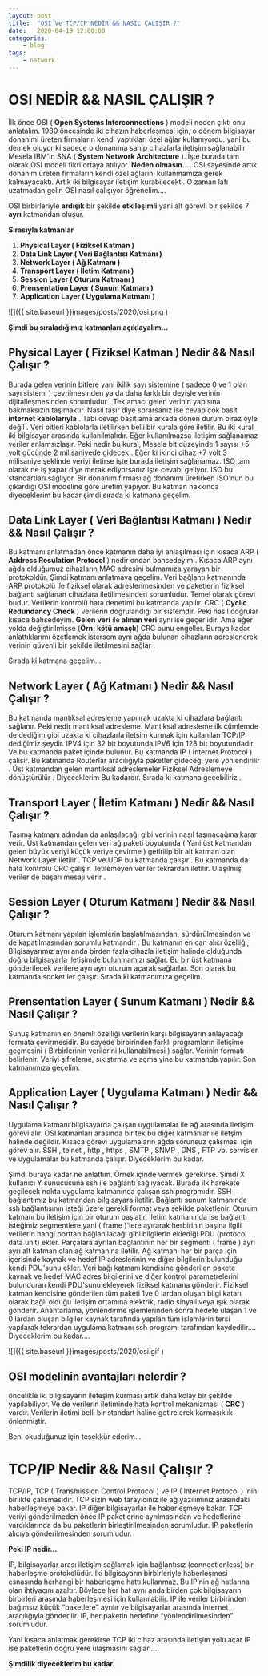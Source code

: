 ```yaml
---
layout: post
title:	"OSI Ve TCP/IP NEDİR && NASIL ÇALIŞIR ?"
date:	2020-04-19 12:00:00
categories:
    - blog
tags:
    - network
---
```




# OSI NEDİR && NASIL ÇALIŞIR ?

 İlk önce OSI ( **Open Systems Interconnections** ) modeli neden çıktı onu anlatalım. 1980 öncesinde iki cihazın  haberleşmesi için, o dönem bilgisayar donanımı üreten firmaların kendi  yaptıkları özel ağlar kullanıyordu.
 yani bu demek oluyor ki sadece o donanıma sahip cihazlarla iletişim sağlanabilir Mesela IBM'in SNA ( **System Network Architecture** ). İşte burada tam olarak OSI modeli fikri ortaya atılıyor. 
**Neden olmasın....** 
 OSI sayesinde  artık donanım üreten firmaların kendi özel ağlarını  kullanmamıza gerek kalmayacaktı. Artık iki bilgisayar iletişim  kurabilecekti. O zaman lafı uzatmadan gelin OSI nasıl çalışıyor  öğrenelim....

 OSI birbirleriyle **ardışık** bir şekilde **etkileşimli** yani alt görevli bir şekilde 7 **ayrı** katmandan oluşur.

**Sırasıyla katmanlar**


 1. **Physical Layer ( Fiziksel Katman )**
 2. **Data Link Layer ( Veri Bağlantısı Katmanı )**
 3. **Network Layer ( Ağ Katmanı )**
 4. **Transport Layer ( İletim Katmanı )**
 5. **Session Layer ( Oturum Katmanı )**
 6. **Prensentation Layer ( Sunum Katmanı )**
 7. **Application Layer ( Uygulama Katmanı )**



![]({{ site.baseurl }}images/posts/2020/osi.png )




**Şimdi bu sıraladığımız katmanları açıklayalım...**

 ## Physical Layer ( Fiziksel Katman ) Nedir && Nasıl Çalışır ?

 Burada gelen verinin bitlere yani ikilik sayı sistemine ( sadece 0 ve 1  olan sayı sistemi ) çevrilmesinden ya da daha farklı bir deyişle verinin dijitalleşmesinden sorumludur . Tek amacı gelen verinin yapısına  bakmaksızın taşımaktır. Nasıl taşır diye sorarsanız ise cevap çok basit **internet kablolarıyla** .
 Tabi cevap basit ama arkada dönen durum biraz öyle değil . Veri bitleri  kablolarla iletilirken belli bir kurala göre iletilir. Bu iki kural iki  bilgisayar arasında kullanılmalıdır. Eğer kullanılmazsa iletişim  sağlanamaz veriler anlamsızlaşır. Peki nedir bu kural, Mesela bit  düzeyinde 1 sayısı +5 volt gücünde 2 milisaniyede gidecek .
 Eğer ki ikinci cihaz +7 volt 3 milisaniye şeklinde veriyi iletirse işte  burada iletişim sağlanamaz. ISO tam olarak ne iş yapar diye merak  ediyorsanız işte cevabı geliyor. ISO bu standartları sağlıyor. Bir  donanım firması ağ donanımı üretirken ISO'nun bu çıkardığı OSI modeline  göre üretim yapıyor. Bu katman hakkında diyeceklerim bu kadar şimdi  sırada ki katmana geçelim.

## Data Link Layer ( Veri Bağlantısı Katmanı ) Nedir && Nasıl Çalışır ?

 Bu katmanı anlatmadan önce katmanın daha iyi anlaşılması için kısaca ARP ( **Address Resulation Protocol** ) nedir ondan bahsedeyim . Kısaca ARP aynı ağda olduğumuz cihazların  MAC adresini bulmamıza yarayan bir protokoldür. Şimdi katmanı anlatmaya  geçelim.
 Veri bağlantı katmanında ARP protokolü ile fiziksel olarak  adreslenmesinden ve paketlerin fiziksel bağlantı sağlanan cihazlara  iletilimesinden sorumludur. Temel olarak görevi budur. Verilerin  kontrolü hata denetimi bu katmanda yapılır. CRC ( **Cyclic Redundancy Check** ) verilerin doğrulandığı bir sistemdir. Peki nasıl doğrular kısaca bahsedeyim. **Gelen veri** ile **alınan veri** aynı ise geçerlidir. Ama eğer yolda değiştirilmişse (**Örn: kötü amaçlı**) CRC bunu engeller. Buraya kadar anlattıklarımı özetlemek istersem aynı  ağda bulunan cihazların adreslenerek verinin güvenli bir şekilde  iletilmesini sağlar .

 Sırada ki katmana geçelim....

## Network Layer ( Ağ Katmanı ) Nedir && Nasıl Çalışır ?

 Bu katmanda mantıksal adresleme yapılırak uzakta ki cihazlara bağlantı  sağlanır. Peki nedir mantıksal adresleme. Mantıksal adresleme ilk  cümlemde de dediğim gibi uzakta ki cihazlarla iletşim kurmak için  kullanılan TCP/IP dediğimiz şeydir. IPV4 için 32 bit boyutunda IPV6 için 128 bit boyutundadır. Ve bu katmanda paket içinde bulunur.
 Bu katmanda IP ( Internet Protocol ) çalışır. Bu katmanda Routerlar  aracılığıyla paketler gideceği yere yönlendirilir . Üst katmandan gelen  mantıksal adreslemeler Fiziksel Adreslemeye dönüştürülür . Diyeceklerim  Bu kadardır. Sırada ki katmana geçebiliriz .

## Transport Layer ( İletim Katmanı ) Nedir && Nasıl Çalışır ?

 Taşıma katmanı adından da anlaşılacağı gibi verinin nasıl taşınacağına  karar verir. Üst katmandan gelen veri ağ paketi boyutunda ( Yani üst  katmandan gelen büyük veriyi küçük veriye çevirme ) getirilip bir alt  katman olan Network Layer iletilir . TCP ve UDP bu katmanda çalışır .
 Bu katmanda da hata kontrolü CRC çalışır. İletilemeyen veriler tekrardan iletilir. Ulaşılmış veriler de başarı mesajı verir .

## Session Layer ( Oturum Katmanı ) Nedir && Nasıl Çalışır ?

 Oturum katmanı yapılan işlemlerin başlatılmasından, sürdürülmesinden ve  de kapatılmasından sorumlu katmandır . Bu katmanın en can alıcı  özelliği, Bilgisayarımız aynı anda birden fazla cihazla iletişim halinde olduğunda doğru bilgisayarla iletişimde bulunmamızı sağlar. Bu bir üst  katmana gönderilecek verilere ayrı ayrı oturum açarak sağlarlar. Son  olarak bu katmanda socket'ler çalışır. Sırada ki katmanımıza geçelim.

## Prensentation Layer ( Sunum Katmanı )  Nedir && Nasıl Çalışır ?

 Sunuş katmanın en önemli özelliği verilerin karşı bilgisayarın  anlayacağı formata çevirmesidir. Bu sayede birbirinden farklı  programların iletişime geçmesini ( Birbirlerinin verilerini  kullanabilmesi ) sağlar. Verinin formatı belirlenir. Veriyi şifreleme,  sıkıştırma ve açma yine bu katmanda yapılır. Son katmanımıza geçelim.

## Application Layer ( Uygulama Katmanı ) Nedir && Nasıl Çalışır ?

 Uygulama katmanı bilgisayarda çalışan uygulamalar ile ağ arasında  iletişim görevi alır. OSI katmanları arasında bir tek bu diğer katmanlar ile iletşim halinde değildir. Kısaca görevi uygulamaların ağda sorunsuz çalışması için görev alır. SSH , telnet , http , https , SMTP , SNMP , DNS , FTP vb. servisler ve uygulamalar bu katmanda çalışır. Diyeceklerim bu kadar.

 Şimdi buraya kadar ne anlattım. Örnek içinde vermek gerekirse. Şimdi X  kullanıcı Y sunucusuna ssh ile bağlantı sağlıyacak. Burada ilk harekete  geçilecek nokta uygulama katmanında çalışan ssh programıdır. SSH  bağlantımız bu katmandan bilgisayara iletilir. Bağlantı sunum katmanında ssh bağlantısının isteği üzere gerekli format veya şekilde paketlenir.  Oturum katmanı bu iletişim için bir oturum başlatır. İletim katmanında  ise bağlantı isteğimiz segmentlere yani ( frame )'lere ayırarak  herbirinin başına ilgili verilerin hangi porttan bağlanılacağı gibi  bilgilerin eklediği PDU (protocol data unit) ekler. Parçalara ayrılan  bağlantının her bir segmenti ( frame ) ayrı ayrı alt katman olan ağ  katmanına iletilir. Ağ katmanı her bir parça için içerisinde kaynak ve  hedef IP adreslerinin ve diğer bilgilerin bulunduğu kendi PDU'sunu  ekler. Veri bağı katmanı kendisine gönderilen pakete kaynak ve hedef MAC adres bilgilerini ve diğer kontrol parametrelerini bulunduran kendi  PDU'sunu ekleyerek fiziksel katmana gönderir. Fiziksel katman kendisine  gönderilen tüm paketi 1ve 0 lardan oluşan bilgi katarı olarak bağlı  olduğu iletişim ortamına elektrik, radio sinyali veya ışık olarak  gönderir. Anahtarlama, yönlendirme işlemlerinden sonra hedefe ulaşan 1  ve 0 lardan oluşan bilgiler kaynak tarafında yapılan tüm işlemlerin  tersi yapılarak tekrardan uygulama katmanı ssh programı tarafından  kaydedilir.... Diyeceklerim bu kadar....



![]({{ site.baseurl }}images/posts/2020/osi.gif )




## OSI modelinin avantajları nelerdir ?

 öncelikle iki bilgisayarın ileteşim kurması artık daha kolay bir şekilde yapılabiliyor. Ve de verilerin iletiminde hata kontrol mekanizması ( **CRC** ) vardır. Verilerin iletimi belli bir standart haline getirelerek karmaşıklık önlenmiştir.

 Beni okuduğunuz için teşekkür ederim...

# TCP/IP Nedir && Nasıl Çalışır ?

 TCP/IP, TCP ( Transmission Control Protocol ) ve IP ( Internet Protocol ) ’nin birlikte çalışmasıdır. TCP sizin web tarayıcınız ile ağ  yazılımınız arasındaki haberleşmeye bakar. IP diğer bilgisayarlar ile  haberleşmeye bakar. TCP veriyi gönderilmeden önce IP paketlerine  ayrılmasından ve hedeflerine vardıklarında da bu paketlerin  birleştirilmesinden sorumludur. IP paketlerin alıcıya gönderilmesinden  sorumludur.

**Peki IP nedir...**

 IP, bilgisayarlar arası iletişim sağlamak için bağlantısız  (connectionless) bir haberleşme protokolüdür. İki bilgisayarın  birbirleriyle haberleşmesi esnasında herhangi bir haberleşme hattı  kullanmaz. Bu IP’nin ağ hatlarına olan ihtiyacını azaltır. Böylece her  hat aynı anda birden çok bilgisayarın birbirleri arasında haberleşmesi  için kullanılabilir. IP ile veriler birbirinden bağımsız küçük  “paketlere” ayrılır ve bilgisayarlar arasında internet aracılığıyla  gönderilir. IP, her paketin hedefine “yönlendirilmesinden” sorumludur.


 Yani kısaca anlatmak gerekirse TCP iki cihaz arasında iletişim yolu açar IP ise paketlerin doğru yere ulaşmasını sağlar....

**Şimdilik diyeceklerim bu kadar.**				 										 										 										 										 											 									 									
